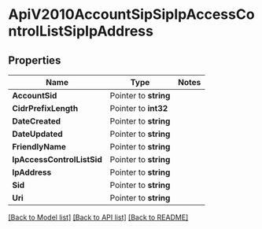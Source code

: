 # ApiV2010AccountSipSipIpAccessControlListSipIpAddress

## Properties
Name | Type | Notes
------------ | ------------- | -------------
**AccountSid** | Pointer to **string** | 
**CidrPrefixLength** | Pointer to **int32** | 
**DateCreated** | Pointer to **string** | 
**DateUpdated** | Pointer to **string** | 
**FriendlyName** | Pointer to **string** | 
**IpAccessControlListSid** | Pointer to **string** | 
**IpAddress** | Pointer to **string** | 
**Sid** | Pointer to **string** | 
**Uri** | Pointer to **string** | 

[[Back to Model list]](../README.md#documentation-for-models) [[Back to API list]](../README.md#documentation-for-api-endpoints) [[Back to README]](../README.md)


